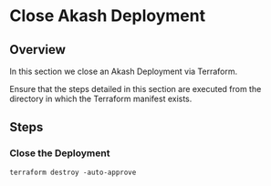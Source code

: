 # Close Akash Deployment

## **Overview**

In this section we close an Akash Deployment via Terraform.

Ensure that the steps detailed in this section are executed from the directory in which the Terraform manifest exists.

## **Steps**

### Close the Deployment

```
terraform destroy -auto-approve
```
